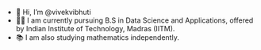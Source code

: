 - 👋 Hi, I’m @vivekvibhuti
- 👨‍💻 I am currently pursuing B.S in Data Science and Applications, offered by Indian Institute of Technology, Madras (IITM).
- 📚 I am also studying mathematics independently.

<!---
vivekvibhuti/vivekvibhuti is a ✨ special ✨ repository because its `README.md` (this file) appears on your GitHub profile.
You can click the Preview link to take a look at your changes.
--->
